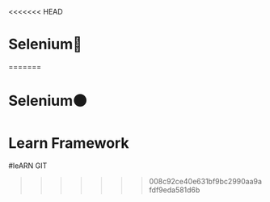 <<<<<<< HEAD
# Selenium🔘
=======
# Selenium⚫
# Learn Framework
#leARN GIT
>>>>>>> 008c92ce40e631bf9bc2990aa9afdf9eda581d6b
